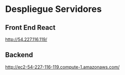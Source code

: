 # Despliegue Servidores

## Front End React

http://54.227.116.119/

## Backend

http://ec2-54-227-116-119.compute-1.amazonaws.com/
